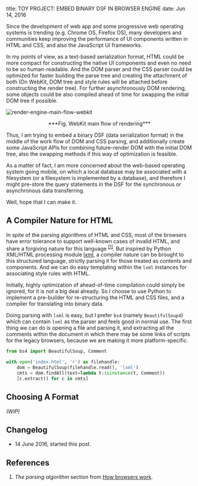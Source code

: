 title:  TOY PROJECT: EMBED BINARY DSF IN BROWSER ENGINE
date:   Jun 14, 2016

Since the development of web app and some progressive web operating systems is
trending (e.g. Chrome OS, Firefox OS), many developers and communities keep
improving the performance of UI components written in HTML and CSS, and also the
JavaScript UI frameworks.

In my points of view, as a text-based serialization format, HTML could be more
compact for constructing the native UI components and even no need to be so
human-readable. And the DOM parser and the CSS parser could be optimized for
faster building the parse tree and creating the attachment of both (On WebKit,
DOM tree and style rules will be attached before constructing the render tree).
For further asynchronously DOM rendering, some objects could be also compiled
ahead of time for swapping the initial DOM tree if possible.

![render-engine-main-flow-webkit](http://www.html5rocks.com/en/tutorials/internals/howbrowserswork/webkitflow.png)

<center>
***Fig. WebKit main flow of rendering***
</center>

Thus, I am trying to embed a binary DSF (data serialization format) in the
middle of the work flow of DOM and CSS parsing, and additionally create some
JavaScript APIs for combining future-render DOM with the initial DOM tree, also
the swapping methods if this way of optimization is feasible.

As a matter of fact, I am more concerned about the web-based operating system
going mobile, on which a local database may be associated with a filesystem (or
a filesystem is implemented by a database), and therefore I might pre-store the
query statements in the DSF for the synchronous or asynchronous data
transferring.

Well, hope that I can make it.

## A Compiler Nature for HTML

In spite of the parsing algorithms of HTML and CSS, most of the browsers have
error tolerance to support well-known cases of invalid HTML, and share a
forgiving nature for this language <sup>[[1]](#ref1)</sup>. But inspired by
Python XML/HTML processing module [lxml](http://lxml.de), a compiler nature can
be brought to this structured language, strictly parsing it for those treated
as contents and components. And we can do easy templating within the `lxml`
instances for associating style rules with HTML.

Initially, highly optimization of ahead-of-time compilation could simply be
ignored, for it is not a big deal already. So I choose to use Python to
implement a pre-builder for re-structuring the HTML and CSS files, and a
compiler for translating into binary data.

Doing parsing with `lxml` is easy, but I prefer `bs4` (namely `BeautifulSoup4`)
which can contain `lxml` as the parser and feels good in normal use. The first
thing we can do is opening a file and parsing it, and extracting all the
comments within the document in which there may be some links of scripts for the
legacy browsers, because we are making it more platform-specific.

```python
from bs4 import BeautifulSoup, Comment

with open('index.html', 'r') as filehandle:
    dom = BeautifulSoup(filehandle.read(), 'lxml')
    cmts = dom.findAll(text=lambda t:isinstance(t, Comment))
    [c.extract() for c in cmts]
```

## Choosing A Format

*(WIP)*

## Changelog

- 14 June 2016, started this post.

## References

1. *The parsing algorithm* section from
[How browsers work](http://www.html5rocks.com/en/tutorials/internals/howbrowserswork/#The_parsing_algorithm).
<a name="ref1"></a>
